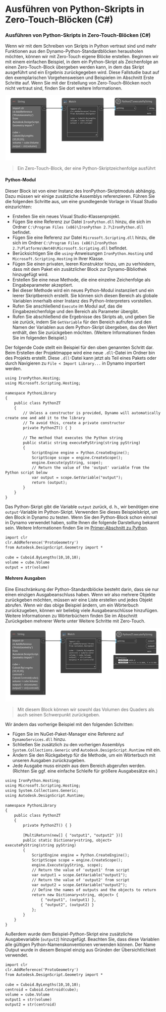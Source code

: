 # Ausführen von Python-Skripts in Zero-Touch-Blöcken (C#)

### Ausführen von Python-Skripts in Zero-Touch-Blöcken (C#) <a href="#executing-python-scripts-in-zero-touch-nodes-c" id="executing-python-scripts-in-zero-touch-nodes-c"></a>

Wenn wir mit dem Schreiben von Skripts in Python vertraut sind und mehr Funktionen aus den Dynamo-Python-Standardblöcken herausholen möchten, können wir mit Zero-Touch eigene Blöcke erstellen. Beginnen wir mit einem einfachen Beispiel, in dem ein Python-Skript als Zeichenfolge an einen Zero-Touch-Block übergeben werden kann, in dem das Skript ausgeführt und ein Ergebnis zurückgegeben wird. Diese Fallstudie baut auf den exemplarischen Vorgehensweisen und Beispielen im Abschnitt Erste Schritte auf. Wenn Sie mit der Erstellung von Zero-Touch-Blöcken noch nicht vertraut sind, finden Sie dort weitere Informationen.

![Ein Zero-Touch-Block, der eine Python-Skriptzeichenfolge ausführt](images/python-case-study.png)

> Ein Zero-Touch-Block, der eine Python-Skriptzeichenfolge ausführt

#### Python-Modul <a href="#python-engine" id="python-engine"></a>

Dieser Block ist von einer Instanz des IronPython-Skriptmoduls abhängig. Dazu müssen wir einige zusätzliche Assemblys referenzieren. Führen Sie die folgenden Schritte aus, um eine grundlegende Vorlage in Visual Studio einzurichten:

* Erstellen Sie ein neues Visual Studio-Klassenprojekt.
* Fügen Sie eine Referenz zur Datei `IronPython.dll` hinzu, die sich im Ordner `C:\Program Files (x86)\IronPython 2.7\IronPython.dll` befindet.
* Fügen Sie eine Referenz zur Datei `Microsoft.Scripting.dll` hinzu, die sich im Ordner `C:\Program Files (x86)\IronPython 2.7\Platforms\Net40\Microsoft.Scripting.dll` befindet.
* Berücksichtigen Sie die `using`-Anweisungen `IronPython.Hosting` und `Microsoft.Scripting.Hosting` in Ihrer Klasse.
* Fügen Sie einen privaten, leeren Konstruktor hinzu, um zu verhindern, dass mit dem Paket ein zusätzlicher Block zur Dynamo-Bibliothek hinzugefügt wird.
* Erstellen Sie eine neue Methode, die eine einzelne Zeichenfolge als Eingabeparameter akzeptiert.
* Bei dieser Methode wird ein neues Python-Modul instanziiert und ein leerer Skriptbereich erstellt. Sie können sich diesen Bereich als globale Variablen innerhalb einer Instanz des Python-Interpreters vorstellen.
* Rufen Sie anschließend `Execute` im Modul auf, das die Eingabezeichenfolge und den Bereich als Parameter übergibt.
* Rufen Sie abschließend die Ergebnisse des Skripts ab, und geben Sie sie zurück, indem Sie `GetVariable` für den Bereich aufrufen und den Namen der Variablen aus dem Python-Skript übergeben, das den Wert enthält, den Sie zurückgeben möchten. (Weitere Informationen finden Sie im folgenden Beispiel.)

Der folgende Code stellt ein Beispiel für den oben genannten Schritt dar. Beim Erstellen der Projektmappe wird eine neue `.dll`-Datei im Ordner bin des Projekts erstellt. Diese `.dll`-Datei kann jetzt als Teil eines Pakets oder durch Navigieren zu `File < Import Library...` in Dynamo importiert werden.

```
using IronPython.Hosting;
using Microsoft.Scripting.Hosting;

namespace PythonLibrary
{
    public class PythonZT
    {
        // Unless a constructor is provided, Dynamo will automatically create one and add it to the library
        // To avoid this, create a private constructor
        private PythonZT() { }

        // The method that executes the Python string
        public static string executePyString(string pyString)
        {
            ScriptEngine engine = Python.CreateEngine();
            ScriptScope scope = engine.CreateScope();
            engine.Execute(pyString, scope);
            // Return the value of the 'output' variable from the Python script below
            var output = scope.GetVariable("output");
            return (output);
        }
    }
}
```

Das Python-Skript gibt die Variable `output` zurück, d. h., wir benötigen eine `output`-Variable im Python-Skript. Verwenden Sie dieses Beispielskript, um den Block in Dynamo zu testen. Wenn Sie den Python-Block schon einmal in Dynamo verwendet haben, sollte Ihnen die folgende Darstellung bekannt sein. Weitere Informationen finden Sie im [Primer-Abschnitt zu Python](http://dynamoprimer.com/en/09\_Custom-Nodes/9-4\_Python.html).

```
import clr
clr.AddReference('ProtoGeometry')
from Autodesk.DesignScript.Geometry import *

cube = Cuboid.ByLengths(10,10,10);
volume = cube.Volume
output = str(volume)
```

#### Mehrere Ausgaben <a href="#multiple-outputs" id="multiple-outputs"></a>

Eine Einschränkung der Python-Standardblöcke besteht darin, dass sie nur einen einzigen Ausgabeanschluss haben. Wenn wir also mehrere Objekte zurückgeben möchten, müssen wir eine Liste erstellen und jedes Objekt abrufen. Wenn wir das obige Beispiel ändern, um ein Wörterbuch zurückzugeben, können wir beliebig viele Ausgabeanschlüsse hinzufügen. Weitere Informationen zu Wörterbüchern finden Sie im Abschnitt Zurückgeben mehrerer Werte unter Weitere Schritte mit Zero-Touch.

![Mit diesem Block können wir sowohl das Volumen des Quaders als auch seinen Schwerpunkt zurückgeben.](images/python-multi-case-study.png)

> Mit diesem Block können wir sowohl das Volumen des Quaders als auch seinen Schwerpunkt zurückgeben.

Wir ändern das vorherige Beispiel mit den folgenden Schritten:

* Fügen Sie im NuGet-Paket-Manager eine Referenz auf `DynamoServices.dll` hinzu.
* Schließen Sie zusätzlich zu den vorherigen Assemblys `System.Collections.Generic` und `Autodesk.DesignScript.Runtime` mit ein.
* Ändern Sie den Rückgabetyp für die Methode, um ein Wörterbuch mit unseren Ausgaben zurückzugeben.
* Jede Ausgabe muss einzeln aus dem Bereich abgerufen werden. (Richten Sie ggf. eine einfache Schleife für größere Ausgabesätze ein.)

```
using IronPython.Hosting;
using Microsoft.Scripting.Hosting;
using System.Collections.Generic;
using Autodesk.DesignScript.Runtime;

namespace PythonLibrary
{
    public class PythonZT
    {
        private PythonZT() { }

        [MultiReturn(new[] { "output1", "output2" })]
        public static Dictionary<string, object> executePyString(string pyString)
        {
            ScriptEngine engine = Python.CreateEngine();
            ScriptScope scope = engine.CreateScope();
            engine.Execute(pyString, scope);
            // Return the value of 'output1' from script
            var output1 = scope.GetVariable("output1");
            // Return the value of 'output2' from script
            var output2 = scope.GetVariable("output2");
            // Define the names of outputs and the objects to return
            return new Dictionary<string, object> {
                { "output1", (output1) },
                { "output2", (output2) }
            };
        }
    }
}
```

Außerdem wurde dem Beispiel-Python-Skript eine zusätzliche Ausgabevariable (`output2`) hinzugefügt. Beachten Sie, dass diese Variablen alle gültigen Python-Namenskonventionen verwenden können. Der Name Output wurde in diesem Beispiel einzig aus Gründen der Übersichtlichkeit verwendet.

```
import clr
clr.AddReference('ProtoGeometry')
from Autodesk.DesignScript.Geometry import *

cube = Cuboid.ByLengths(10,10,10);
centroid = Cuboid.Centroid(cube);
volume = cube.Volume
output1 = str(volume)
output2 = str(centroid)
```
